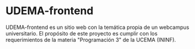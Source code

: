 # UDEMA-frontend
UDEMA-frontend es un sitio web con la temática propia de un webcampus universitario. El propósito de este proyecto es cumplir con los requerimientos de la materia "Programación 3" de la UCEMA (ININF).
